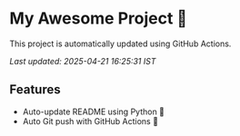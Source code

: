 # My Awesome Project 🚀

This project is automatically updated using GitHub Actions.

_Last updated: 2025-04-21 16:25:31 IST_

## Features
- Auto-update README using Python 🐍
- Auto Git push with GitHub Actions 🤖
